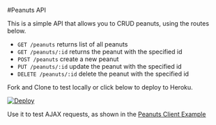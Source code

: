 #Peanuts API

This is a simple API that allows you to CRUD peanuts, using the routes below.

- ```GET /peanuts``` returns list of all peanuts
- ```GET /peanuts/:id``` returns the peanut with the specified id
- ```POST /peanuts``` create a new peanut
- ```PUT /peanuts/:id``` update the peanut with the specified id
- ```DELETE /peanuts/:id``` delete the peanut with the specified id

Fork and Clone to test locally or click below to deploy to Heroku.

[![Deploy](https://www.herokucdn.com/deploy/button.svg)](https://heroku.com/deploy)

Use it to test AJAX requests, as shown in the [Peanuts Client Example](https://github.com/AndrewThian/peanuts-client)
